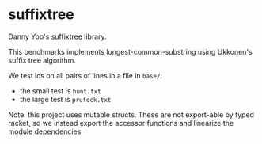 suffixtree
==========

Danny Yoo's [suffixtree](https://github.com/dyoo/suffixtree) library.

This benchmarks implements longest-common-substring using Ukkonen's
suffix tree algorithm.

We test lcs on all pairs of lines in a file in `base/`:
- the small test is `hunt.txt`
- the large test is `prufock.txt`

Note: this project uses mutable structs.
  These are not export-able by typed racket, so we instead
  export the accessor functions and linearize the module
  dependencies.
